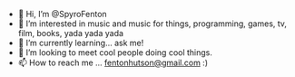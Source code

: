 - 👋 Hi, I’m @SpyroFenton
- 👀 I’m interested in music and music for things, programming, games, tv, film, books, yada yada yada
- 🌱 I’m currently learning... ask me!
- 💞️ I’m looking to meet cool people doing cool things.
- 📫 How to reach me ... fentonhutson@gmail.com   :)

